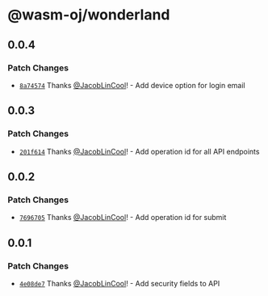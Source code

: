 # @wasm-oj/wonderland

## 0.0.4

### Patch Changes

-   [`8a74574`](https://github.com/wasm-oj/wonderland/commit/8a745749852ed95d9e3181639358d34d94083c92) Thanks [@JacobLinCool](https://github.com/JacobLinCool)! - Add device option for login email

## 0.0.3

### Patch Changes

-   [`201f614`](https://github.com/wasm-oj/wonderland/commit/201f614fc5638d8f3345eabeee0199d3f165ba65) Thanks [@JacobLinCool](https://github.com/JacobLinCool)! - Add operation id for all API endpoints

## 0.0.2

### Patch Changes

-   [`7696705`](https://github.com/wasm-oj/wonderland/commit/7696705f19a826c48352f32ed4e3b8245a440268) Thanks [@JacobLinCool](https://github.com/JacobLinCool)! - Add operation id for submit

## 0.0.1

### Patch Changes

-   [`4e08de7`](https://github.com/wasm-oj/wonderland/commit/4e08de74104950c14e002464efc8b51c7a4712b6) Thanks [@JacobLinCool](https://github.com/JacobLinCool)! - Add security fields to API
